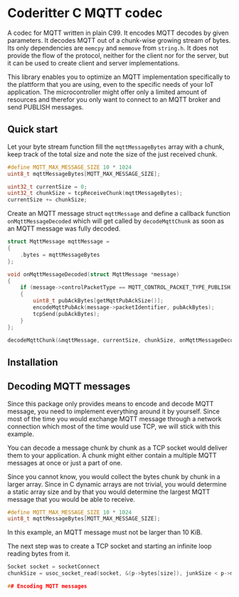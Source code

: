# Coderitter C MQTT codec

A codec for MQTT written in plain C99. It encodes MQTT decodes by given parameters. It decodes MQTT out of a chunk-wise growing stream of bytes. Its only dependencies are `memcpy` and `memmove` from `string.h`. It does not provide the flow of the protocol, neither for the client nor for the server, but it can be used to create client and server implementations.

This library enables you to optimize an MQTT implementation specifically to the plattform that you are using, even to the specific needs of your IoT application. The microcontroller might offer only a limited amount of resources and therefor you only want to connect to an MQTT broker and send PUBLISH messages.

## Quick start

Let your byte stream function fill the `mqttMessageBytes` array with a chunk, keep track of the total size and note the size of the just received chunk.

```c
#define MQTT_MAX_MESSAGE_SIZE 10 * 1024
uint8_t mqttMessageBytes[MQTT_MAX_MESSAGE_SIZE];

uint32_t currentSize = 0;
uint32_t chunkSize = tcpReceiveChunk(mqttMessageBytes);
currentSize += chunkSize;
```

Create an MQTT message struct `mqttMessage` and define a callback function `onMqttMessageDecoded` which will get called by `decodeMqttChunk` as soon as an MQTT message was fully decoded.

```c
struct MqttMessage mqttMessage = 
{
    .bytes = mqttMessageBytes
};

void onMqttMessageDecoded(struct MqttMessage *message)
{
    if (message->controlPacketType == MQTT_CONTROL_PACKET_TYPE_PUBLISH)
    {
        uint8_t pubAckBytes[getMqttPubAckSize()];
        encodeMqttPubAck(message->packetIdentifier, pubAckBytes);
        tcpSend(pubAckBytes);
    }
};

decodeMqttChunk(&mqttMessage, currentSize, chunkSize, onMqttMessageDecoded);
```

## Installation



## Decoding MQTT messages

Since this package only provides means to encode and decode MQTT message, you need to implement everything around it by yourself. Since most of the time you would exchange MQTT message through a network connection which most of the time would use TCP, we will stick with this example.

You can decode a message chunk by chunk as a TCP socket would deliver them to your application. A chunk might either contain a multiple MQTT messages at once or just a part of one.

Since you cannot know, you would collect the bytes chunk by chunk in a larger array. Since in C dynamic arrays are not trivial, you would determine a static array size and by that you would determine the largest MQTT message that you would be able to receive.

```c
#define MQTT_MAX_MESSAGE_SIZE 10 * 1024
uint8_t mqttMessageBytes[MQTT_MAX_MESSAGE_SIZE];
```

In this example, an MQTT message must not be larger than 10 KiB.

The next step was to create a TCP socket and starting an infinite loop reading bytes from it.

```c
Socket socket = socketConnect
chunkSize = usoc_socket_read(socket, &(p->bytes[size]), junkSize < p->maxChunkSize ? junkSize : p->maxChunkSize, 0);

## Encoding MQTT messages

